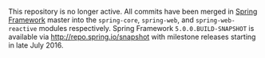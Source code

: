 This repository is no longer active. All commits have been merged in [Spring Framework](https://github.com/spring-projects/spring-framework) master into the `spring-core`, `spring-web`, and `spring-web-reactive` modules respectively. Spring Framework `5.0.0.BUILD-SNAPSHOT` is available via http://repo.spring.io/snapshot with milestone releases starting in late July 2016.
